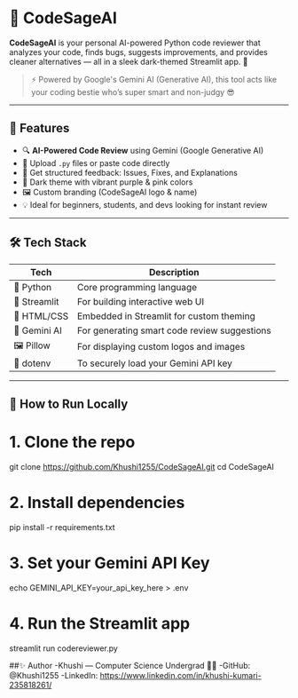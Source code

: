 # 🧠 CodeSageAI

**CodeSageAI** is your personal AI-powered Python code reviewer that analyzes your code, finds bugs, suggests improvements, and provides cleaner alternatives — all in a sleek dark-themed Streamlit app. 🚀

> ⚡ Powered by Google's Gemini AI (Generative AI), this tool acts like your coding bestie who’s super smart and non-judgy 😎

---

## 🌟 Features

- 🔍 **AI-Powered Code Review** using Gemini (Google Generative AI)
- 📂 Upload `.py` files or paste code directly
- 📄 Get structured feedback: Issues, Fixes, and Explanations
- 🎨 Dark theme with vibrant purple & pink colors
- 🖼️ Custom branding (CodeSageAI logo & name)
- 💡 Ideal for beginners, students, and devs looking for instant review

---

## 🛠️ Tech Stack

| Tech       | Description                                      |
|------------|--------------------------------------------------|
| 🐍 Python  | Core programming language                        |
| 🔮 Streamlit | For building interactive web UI                |
| 🌈 HTML/CSS | Embedded in Streamlit for custom theming        |
| 🧠 Gemini AI | For generating smart code review suggestions    |
| 🖼️ Pillow   | For displaying custom logos and images          |
| 🔐 dotenv  | To securely load your Gemini API key             |

---

## 🚀 How to Run Locally

# 1. Clone the repo
git clone https://github.com/Khushi1255/CodeSageAI.git
cd CodeSageAI

# 2. Install dependencies
pip install -r requirements.txt

# 3. Set your Gemini API Key
echo GEMINI_API_KEY=your_api_key_here > .env

# 4. Run the Streamlit app
streamlit run codereviewer.py


##✨ Author
-Khushi — Computer Science Undergrad 👩‍💻
-GitHub: @Khushi1255
-LinkedIn: https://www.linkedin.com/in/khushi-kumari-235818261/


